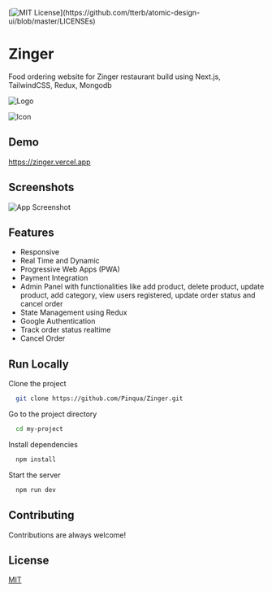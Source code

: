 
[![MIT License](https://img.shields.io/apm/l/atomic-design-ui.svg?)](https://github.com/tterb/atomic-design-ui/blob/master/LICENSEs)

# Zinger

Food ordering website for Zinger restaurant build using Next.js, TailwindCSS, Redux, Mongodb

![Logo](https://zinger.vercel.app/_next/image?url=%2Fimg%2FZinger.svg&w=128&q=75)

![Icon](https://zinger.vercel.app/img/favicons/apple-touch-icon.png)
## Demo

https://zinger.vercel.app


## Screenshots

![App Screenshot](https://i.ibb.co/8x3ZGnG/zinger.gif)

  
## Features

- Responsive
- Real Time and Dynamic
- Progressive Web Apps (PWA)
- Payment Integration
- Admin Panel with functionalities like add product, delete product, update product, add category, view users registered, update order status and cancel order
- State Management using Redux
- Google Authentication
- Track order status realtime
- Cancel Order


## Run Locally

Clone the project

```bash
  git clone https://github.com/Pinqua/Zinger.git
```

Go to the project directory

```bash
  cd my-project
```

Install dependencies

```bash
  npm install
```

Start the server

```bash
  npm run dev
```

  
## Contributing

Contributions are always welcome!

  
## License

[MIT](https://choosealicense.com/licenses/mit/)

  
